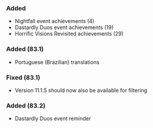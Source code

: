 ### Added
- Nightfall event achievements (4)
- Dastardly Duos event achievements (19)
- Horrific Visions Revisited achievements (29)

### Added (83.1)
- Portuguese (Brazilian) translations

### Fixed (83.1)
- Version 11.1.5 should now also be available for filtering

### Added (83.2)
- Dastardly Duos event reminder
